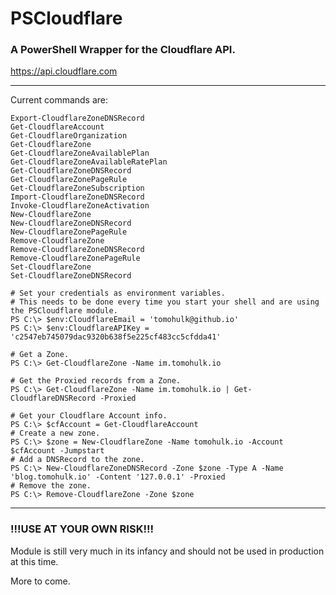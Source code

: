 # PSCloudflare #
### A PowerShell Wrapper for the Cloudflare API. ###
https://api.cloudflare.com

---

Current commands are:
```
Export-CloudflareZoneDNSRecord
Get-CloudflareAccount
Get-CloudflareOrganization
Get-CloudflareZone
Get-CloudflareZoneAvailablePlan
Get-CloudflareZoneAvailableRatePlan
Get-CloudflareZoneDNSRecord
Get-CloudflareZonePageRule
Get-CloudflareZoneSubscription
Import-CloudflareZoneDNSRecord
Invoke-CloudflareZoneActivation
New-CloudflareZone
New-CloudflareZoneDNSRecord
New-CloudflareZonePageRule
Remove-CloudflareZone
Remove-CloudflareZoneDNSRecord
Remove-CloudflareZonePageRule
Set-CloudflareZone
Set-CloudflareZoneDNSRecord
```

```
# Set your credentials as environment variables.
# This needs to be done every time you start your shell and are using the PSCloudflare module.
PS C:\> $env:CloudflareEmail = 'tomohulk@github.io'
PS C:\> $env:CloudflareAPIKey = 'c2547eb745079dac9320b638f5e225cf483cc5cfdda41'
```

```
# Get a Zone.
PS C:\> Get-CloudflareZone -Name im.tomohulk.io

# Get the Proxied records from a Zone.
PS C:\> Get-CloudflareZone -Name im.tomohulk.io | Get-CloudflareDNSRecord -Proxied
```

```
# Get your Cloudflare Account info.
PS C:\> $cfAccount = Get-CloudflareAccount
# Create a new zone.
PS C:\> $zone = New-CloudflareZone -Name tomohulk.io -Account $cfAccount -Jumpstart
# Add a DNSRecord to the zone.
PS C:\> New-CloudflareZoneDNSRecord -Zone $zone -Type A -Name 'blog.tomohulk.io' -Content '127.0.0.1' -Proxied
# Remove the zone.
PS C:\> Remove-CloudflareZone -Zone $zone
```

---

### !!!USE AT YOUR OWN RISK!!! ###
Module is still very much in its infancy and should not be used in production at this time.

More to come.
